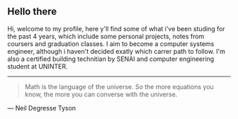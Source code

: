 ## Hello there

Hi, welcome to my profile, here y'll find some of what i've been studing for the past 4 years, which include some personal projects, notes from coursers and graduation classes. I aim to become a computer systems engineer, although i haven't decided exatly which carrer path to follow. I'm also a certified building technitian by SENAI and computer engineering student at UNINTER.

---
> Math is the language of the universe. So the more equations you know, the more you can converse with the universe.

— Neil Degresse Tyson

<!---The background color is `#ffffff` for light mode and `#000000` for dark mode.
My [repositories](https://github.com/LucasEduardoSS?tab=repositories)
<!---
LucasEduardoSS/LucasEduardoSS is a ✨ special ✨ repository because its `README.md` (this file) appears on your GitHub profile.
You can click the Preview link to take a look at your changes.
--->
